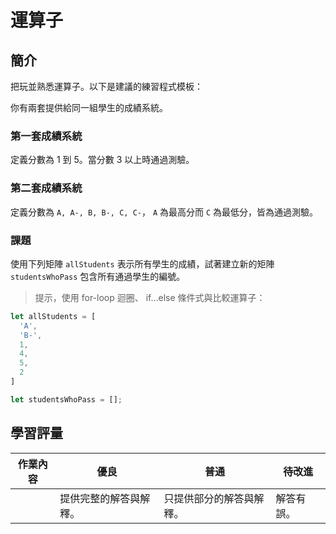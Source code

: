 # 運算子

## 簡介

把玩並熟悉運算子。以下是建議的練習程式模板：

你有兩套提供給同一組學生的成績系統。

### 第一套成績系統

定義分數為 1 到 5。當分數 3 以上時通過測驗。

### 第二套成績系統

定義分數為 `A, A-, B, B-, C, C-`， `A` 為最高分而 `C` 為最低分，皆為通過測驗。

### 課題

使用下列矩陣 `allStudents` 表示所有學生的成績，試著建立新的矩陣 `studentsWhoPass` 包含所有通過學生的編號。

> 提示，使用 for-loop 迴圈、 if...else 條件式與比較運算子：

```javascript
let allStudents = [
  'A',
  'B-',
  1,
  4,
  5,
  2
]

let studentsWhoPass = [];
```

## 學習評量

| 作業內容 | 優良                   | 普通                     | 待改進     |
| -------- | ---------------------- | ------------------------ | ---------- |
|          | 提供完整的解答與解釋。 | 只提供部分的解答與解釋。 | 解答有誤。 |

